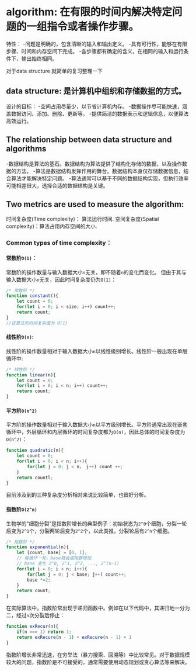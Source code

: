 # algorithm: 在有限的时间内解决特定问题的一组指令或者操作步骤。
特性：
-问题是明确的，包含清晰的输入和输出定义。
-具有可行性，能够在有限步骤、时间和内存空间下完成。
-各步骤都有确定的含义，在相同的输入和运行条件下，输出始终相同。

对于data structure 就简单的复习整理一下

## data structure: 是计算机中组织和存储数据的方式。
设计的目标：
-空间占用尽量少，以节省计算机内存。
-数据操作尽可能快速，涵盖数据访问、添加、删除、更新等。
-提供简洁的数据表示和逻辑信息，以便算法高效运行。

## The relationship between data structure and algorithms 
-数据结构是算法的基石。数据结构为算法提供了结构化存储的数据，以及操作数据的方法。
-算法是数据结构发挥作用的舞台。数据结构本身仅存储数据信息，结合算法才能解决特定问题。
-算法通常可以基于不同的数据结构实现，但执行效率可能相差很大，选择合适的数据结构是关键。

## Two metrics are used to measure the algorithm:
时间复杂度(Time complexity)： 算法运行时间.
空间复杂度(Spatial complexity)：算法占用内存空间的大小.

### Common types of time complexity：

#### 常数阶`O(1)`：
常数阶的操作数量与输入数据大小`n`无关，即不随着`n`的变化而变化。
但由于其与输入数据大小`n`无关，因此时间复杂度仍为`O(1)`：
```js
/* 常数阶 */
function constant(){
    let count = 0;
    for(let i = 0; i < size; i++) count++;
    return count;
}
//该算法的时间复杂度为 O(1)
```

#### 线性阶`O(n)`:
线性阶的操作数量相对于输入数据大小`n`以线性级别增长。线性阶一般出现在单层循环中:
```js
/* 线性阶 */
function linear(n){
    let count = 0;
    for(let i = 0; i < n; i++) count++;
    return count;
}
```

#### 平方阶`O(n^2)`
平方阶的操作数量相对于输入数据大小`n`以平方级别增长。平方阶通常出现在嵌套循环中，外层循环和内层循环的时间复杂度都为`O(n)`，因此总体的时间复杂度为`O(n^2)`：

```javascript
function quadratic(n){
    let count = 0; 
    for(let i = 0; i < n; i++){
        for(let j = 0; j < n， j++) count ++;
    }
    return countl;
}
```
目前涉及到的三种复杂度分析相对来说比较简单，也很好分析。

#### 指数阶`O(2^n)`
生物学的“细胞分裂”是指数阶增长的典型例子：初始状态为`2^0`个细胞，分裂一轮后变为`2^1`个，分裂两轮后变为`2^2`个，以此类推，分裂轮后有`2^n`个细胞。

```javascript
/* 指数阶 */
function exponential(n){
    let [count, base] = [0, 1];
    // 每循环一轮，base就会成指数增加
    // base 变化 2^0, 2^1, 2^2, ..., 2^(n-1)
    for(let i = 0; i < n; i++){
        for(let j = 0; j < base; j++) count++;
        base *=2;
    }
    return count;
}
```

在实际算法中，指数阶常出现于递归函数中。例如在以下代码中，其递归地一分为二，经过`n`次分裂后停止：

```javascript 
function exRecur(n){
    if(n === 1) return 1;
    return exRecure(n - 1) + exRecure(n - 1) + 1
}
```

指数阶增长非常迅速，在穷举法（暴力搜索、回溯等）中比较常见。对于数据规模较大的问题，指数阶是不可接受的，通常需要使用动态规划或贪心算法等来解决。

